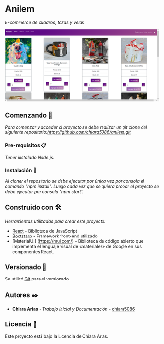 # Anilem

_E-commerce de cuadros, tazas y velas_

![Image text](https://github.com/chiara5086/anilem/blob/main/src/img/readme-img.png)

## Comenzando 🚀

_Para comenzar y acceder al proyecto se debe realizar un git clone del siguiente repositorio:https://github.com/chiara5086/anilem.git_


### Pre-requisitos 📋

_Tener instalado Node.js._


### Instalación 🔧

_Al clonar el repositorio se debe ejecutar por única vez por consola el comando "npm install". Luego cada vez que se quiera probar el proyecto se debe ejecutar por consola "npm start"._


## Construido con 🛠️

_Herramientas utilizadas para crear este proyecto:_

* [React](https://es.reactjs.org/) - Biblioteca de JavaScript
* [Bootstarp](https://getbootstrap.com/) - Framework front-end utilizado
* [MaterialUI] (https://mui.com/) - Biblioteca de código abierto que implementa el lenguaje visual de «materiales» de Google en sus componentes React.

## Versionado 📌

Se utilizó [Git](https://github.com) para el versionado.

## Autores ✒️

* **Chiara Arias** - *Trabajo Inicial y Documentación* - [chiara5086](https://github.com/chiara5086)

## Licencia 📄

Este proyecto está bajo la Licencia de Chiara Arias.
